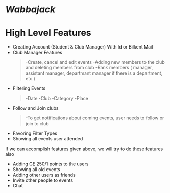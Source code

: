 # ***Wabbajack***

# **High Level Features**
* Creating Account (Student & Club Manager) With Id or Bilkent Mail
* Club Manager Features 
  > -Create, cancel and edit events 
  > -Adding new members to the club and deleting members from club 
  > -Rank members ( manager, assistant manager, departmant manager if there is a department, etc.)
* Filtering Events 
  > -Date 
  > -Club 
  > -Category 
  > -Place
* Follow and Join clubs
  > -To get notifications about coming events, user needs to follow or join to club
* Favoring Filter Types
* Showing all events user attended

If we can accomplish features given above, we will try to do these features also
* Adding GE 250/1 points to the users
* Showing all old events
* Adding other users as friends
* Invite other people to events
* Chat


